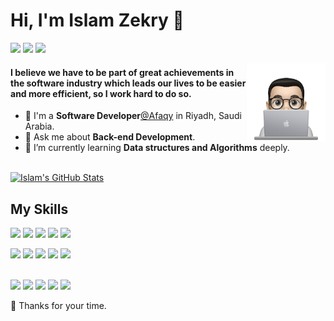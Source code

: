 <h1 align="left">Hi, I'm Islam Zekry 👋</h1>

<p align="left">
<a href="https://twitter.com/theizekry"><img src="https://img.shields.io/badge/twitter-%231FA1F1?style=flat&logo=twitter&logoColor=white"/></a>
<a href="https://www.linkedin.com/in/theizekry"><img src="https://img.shields.io/badge/linkedin-%230177B5?style=flat&logo=linkedin&logoColor=white"/></a>
<a href="https://www.instagram.com/theizekry"><img src="https://img.shields.io/badge/instagram-%23E4415F?style=flat&logo=instagram&logoColor=white"/></a>
</p>

<img src="https://github.com/backendgeeks7/backendgeeks7/blob/master/profile-img.png" align="right" width="25%"/>

<!-- <img align="right" width="400" height="400" src="https://github.com/theizekry/theizekry/blob/master/my-avatar.png"> -->


<h4>
  I believe we have to be part of great achievements in the software industry which leads our lives to be easier and more efficient, so I work hard to do so.
</h4>

- 🔭 I'm a <strong>Software Developer</strong>[@Afaqy](https://afaqy.com/) in Riyadh, Saudi Arabia.
- 💬 Ask me about **Back-end Development**.
- 🌱 I’m currently learning **Data structures and Algorithms** deeply.

<br />


<a href="https://github.com/anuraghazra/github-readme-stats">
 <img align="top" src="https://github-readme-stats.vercel.app/api?username=theizekry&count_private=true&theme=merko&show_icons=true" alt="Islam's GitHub Stats"/>
</a>


## My Skills

<p>
  
  <!-- Your languages and tools. Be careful with the alignment. 
  You can use this sites to get logos: https://www.vectorlogo.zone or https://simpleicons.org/
  -->
 
  <code><img width="10%" src="https://www.vectorlogo.zone/logos/php/php-ar21.svg"></code>
  <code><img width="10%" src="https://www.vectorlogo.zone/logos/laravel/laravel-ar21.svg"></code>
  <code><img width="10%" src="https://www.vectorlogo.zone/logos/curl_haxx/curl_haxx-ar21.svg"></code>
  <code><img width="10%" src="https://www.vectorlogo.zone/logos/mongodb/mongodb-ar21.svg"></code>
  <code><img width="10%" src="https://www.vectorlogo.zone/logos/redis/redis-ar21.svg"></code>
 
  <code><img width="10%" src="https://www.vectorlogo.zone/logos/javascript/javascript-ar21.svg"></code>
  <code><img width="10%" src="https://www.vectorlogo.zone/logos/json/json-ar21.svg"></code>
  <code><img width="10%" src="https://www.vectorlogo.zone/logos/mysql/mysql-ar21.svg"></code>
  <code><img width="10%" src="https://www.vectorlogo.zone/logos/amazon_aws/amazon_aws-ar21.svg"></code>
  <code><img width="10%" src="https://www.vectorlogo.zone/logos/git-scm/git-scm-ar21.svg"></code>
 
  <br />
  <code><img width="10%" src="https://www.vectorlogo.zone/logos/elastic/elastic-ar21.svg"></code>
  <code><img width="10%" src="https://www.vectorlogo.zone/logos/atlassian_jira/atlassian_jira-ar21.svg"></code>
  <code><img width="10%" src="https://www.vectorlogo.zone/logos/bitbucket/bitbucket-ar21.svg"></code>
  <code><img width="10%" src="https://www.vectorlogo.zone/logos/w3_html5/w3_html5-ar21.svg"></code>
  <code><img width="10%" src="https://www.vectorlogo.zone/logos/netlifyapp_watercss/netlifyapp_watercss-ar21.svg"></code>
</p>

🔭 Thanks for your time.
